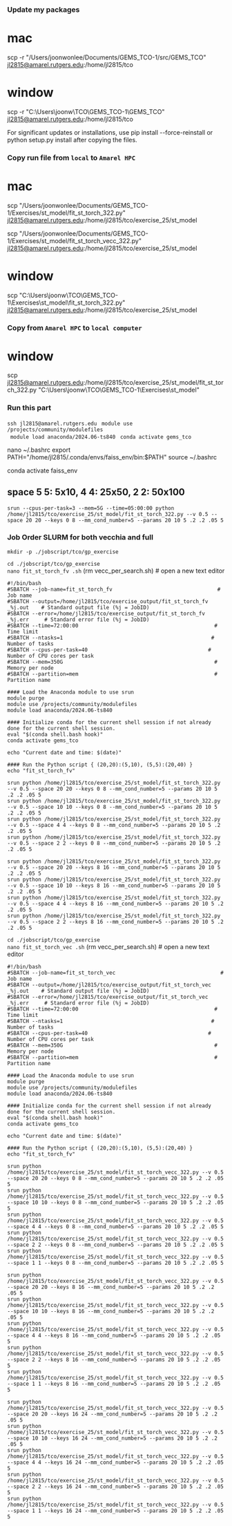 ### Update my packages
# mac
scp -r "/Users/joonwonlee/Documents/GEMS_TCO-1/src/GEMS_TCO" jl2815@amarel.rutgers.edu:/home/jl2815/tco

# window
scp -r "C:\Users\joonw\TCO\GEMS_TCO-1\GEMS_TCO" jl2815@amarel.rutgers.edu:/home/jl2815/tco

For significant updates or installations, use pip install --force-reinstall or python setup.py install after copying the files.

### Copy run file from ```local``` to ```Amarel HPC```

# mac
scp "/Users/joonwonlee/Documents/GEMS_TCO-1/Exercises/st_model/fit_st_torch_322.py" jl2815@amarel.rutgers.edu:/home/jl2815/tco/exercise_25/st_model

scp "/Users/joonwonlee/Documents/GEMS_TCO-1/Exercises/st_model/fit_st_torch_vecc_322.py" jl2815@amarel.rutgers.edu:/home/jl2815/tco/exercise_25/st_model



# window
scp "C:\Users\joonw\TCO\GEMS_TCO-1\Exercises\st_model\fit_st_torch_322.py" jl2815@amarel.rutgers.edu:/home/jl2815/tco/exercise_25/st_model

### Copy from ```Amarel HPC``` to ```local computer```

# window
scp jl2815@amarel.rutgers.edu:/home/jl2815/tco/exercise_25/st_model/fit_st_torch_322.py "C:\Users\joonw\TCO\GEMS_TCO-1\Exercises\st_model\"

### Run this part
```ssh jl2815@amarel.rutgers.edu```
```  module use /projects/community/modulefiles  ```           
```  module load anaconda/2024.06-ts840  ``` 
```conda activate gems_tco```

nano ~/.bashrc
export PATH="/home/jl2815/.conda/envs/faiss_env/bin:$PATH"
source ~/.bashrc

conda activate faiss_env

## space 5 5: 5x10, 4 4: 25x50, 2 2: 50x100


``` srun --cpus-per-task=3 --mem=5G --time=05:00:00 python /home/jl2815/tco/exercise_25/st_model/fit_st_torch_322.py --v 0.5 --space 20 20 --keys 0 8 --mm_cond_number=5 --params 20 10 5 .2 .2 .05 5  ```


### Job Order SLURM for both vecchia and full
```mkdir -p ./jobscript/tco/gp_exercise```      

```cd ./jobscript/tco/gp_exercise```                          
```nano fit_st_torch_fv .sh```         (rm vecc_per_search.sh)        # open a new text editor     

``` 
#!/bin/bash
#SBATCH --job-name=fit_st_torch_fv                                  # Job name
#SBATCH --output=/home/jl2815/tco/exercise_output/fit_st_torch_fv _%j.out    # Standard output file (%j = JobID)
#SBATCH --error=/home/jl2815/tco/exercise_output/fit_st_torch_fv _%j.err     # Standard error file (%j = JobID)
#SBATCH --time=72:00:00                                            # Time limit
#SBATCH --ntasks=1                                                # Number of tasks
#SBATCH --cpus-per-task=40                                       # Number of CPU cores per task
#SBATCH --mem=350G                                                 # Memory per node
#SBATCH --partition=mem                                            # Partition name

#### Load the Anaconda module to use srun 
module purge                                              
module use /projects/community/modulefiles                 
module load anaconda/2024.06-ts840 

#### Initialize conda for the current shell session if not already done for the current shell session.
eval "$(conda shell.bash hook)"
conda activate gems_tco

echo "Current date and time: $(date)"

#### Run the Python script { (20,20):(5,10), (5,5):(20,40) }
echo "fit_st_torch_fv"

srun python /home/jl2815/tco/exercise_25/st_model/fit_st_torch_322.py --v 0.5 --space 20 20 --keys 0 8 --mm_cond_number=5 --params 20 10 5 .2 .2 .05 5 
srun python /home/jl2815/tco/exercise_25/st_model/fit_st_torch_322.py --v 0.5 --space 10 10 --keys 0 8 --mm_cond_number=5 --params 20 10 5 .2 .2 .05 5 
srun python /home/jl2815/tco/exercise_25/st_model/fit_st_torch_322.py --v 0.5 --space 4 4 --keys 0 8 --mm_cond_number=5 --params 20 10 5 .2 .2 .05 5 
srun python /home/jl2815/tco/exercise_25/st_model/fit_st_torch_322.py --v 0.5 --space 2 2 --keys 0 8 --mm_cond_number=5 --params 20 10 5 .2 .2 .05 5 

srun python /home/jl2815/tco/exercise_25/st_model/fit_st_torch_322.py --v 0.5 --space 20 20 --keys 8 16 --mm_cond_number=5 --params 20 10 5 .2 .2 .05 5 
srun python /home/jl2815/tco/exercise_25/st_model/fit_st_torch_322.py --v 0.5 --space 10 10 --keys 8 16 --mm_cond_number=5 --params 20 10 5 .2 .2 .05 5 
srun python /home/jl2815/tco/exercise_25/st_model/fit_st_torch_322.py --v 0.5 --space 4 4 --keys 8 16 --mm_cond_number=5 --params 20 10 5 .2 .2 .05 5 
srun python /home/jl2815/tco/exercise_25/st_model/fit_st_torch_322.py --v 0.5 --space 2 2 --keys 8 16 --mm_cond_number=5 --params 20 10 5 .2 .2 .05 5 

```


```cd ./jobscript/tco/gp_exercise```                          
```nano fit_st_torch_vec .sh```         (rm vecc_per_search.sh)        # open a new text editor     

``` 
#!/bin/bash
#SBATCH --job-name=fit_st_torch_vec                                  # Job name
#SBATCH --output=/home/jl2815/tco/exercise_output/fit_st_torch_vec _%j.out    # Standard output file (%j = JobID)
#SBATCH --error=/home/jl2815/tco/exercise_output/fit_st_torch_vec _%j.err     # Standard error file (%j = JobID)
#SBATCH --time=72:00:00                                            # Time limit
#SBATCH --ntasks=1                                                # Number of tasks
#SBATCH --cpus-per-task=40                                       # Number of CPU cores per task
#SBATCH --mem=350G                                                 # Memory per node
#SBATCH --partition=mem                                            # Partition name

#### Load the Anaconda module to use srun 
module purge                                              
module use /projects/community/modulefiles                 
module load anaconda/2024.06-ts840 

#### Initialize conda for the current shell session if not already done for the current shell session.
eval "$(conda shell.bash hook)"
conda activate gems_tco

echo "Current date and time: $(date)"

#### Run the Python script { (20,20):(5,10), (5,5):(20,40) }
echo "fit_st_torch_fv"

srun python /home/jl2815/tco/exercise_25/st_model/fit_st_torch_vecc_322.py --v 0.5 --space 20 20 --keys 0 8 --mm_cond_number=5 --params 20 10 5 .2 .2 .05 5 
srun python /home/jl2815/tco/exercise_25/st_model/fit_st_torch_vecc_322.py --v 0.5 --space 10 10 --keys 0 8 --mm_cond_number=5 --params 20 10 5 .2 .2 .05 5 
srun python /home/jl2815/tco/exercise_25/st_model/fit_st_torch_vecc_322.py --v 0.5 --space 4 4 --keys 0 8 --mm_cond_number=5 --params 20 10 5 .2 .2 .05 5 
srun python /home/jl2815/tco/exercise_25/st_model/fit_st_torch_vecc_322.py --v 0.5 --space 2 2 --keys 0 8 --mm_cond_number=5 --params 20 10 5 .2 .2 .05 5 
srun python /home/jl2815/tco/exercise_25/st_model/fit_st_torch_vecc_322.py --v 0.5 --space 1 1 --keys 0 8 --mm_cond_number=5 --params 20 10 5 .2 .2 .05 5 

srun python /home/jl2815/tco/exercise_25/st_model/fit_st_torch_vecc_322.py --v 0.5 --space 20 20 --keys 8 16 --mm_cond_number=5 --params 20 10 5 .2 .2 .05 5 
srun python /home/jl2815/tco/exercise_25/st_model/fit_st_torch_vecc_322.py --v 0.5 --space 10 10 --keys 8 16 --mm_cond_number=5 --params 20 10 5 .2 .2 .05 5 
srun python /home/jl2815/tco/exercise_25/st_model/fit_st_torch_vecc_322.py --v 0.5 --space 4 4 --keys 8 16 --mm_cond_number=5 --params 20 10 5 .2 .2 .05 5 
srun python /home/jl2815/tco/exercise_25/st_model/fit_st_torch_vecc_322.py --v 0.5 --space 2 2 --keys 8 16 --mm_cond_number=5 --params 20 10 5 .2 .2 .05 5 
srun python /home/jl2815/tco/exercise_25/st_model/fit_st_torch_vecc_322.py --v 0.5 --space 1 1 --keys 8 16 --mm_cond_number=5 --params 20 10 5 .2 .2 .05 5 

srun python /home/jl2815/tco/exercise_25/st_model/fit_st_torch_vecc_322.py --v 0.5 --space 20 20 --keys 16 24 --mm_cond_number=5 --params 20 10 5 .2 .2 .05 5 
srun python /home/jl2815/tco/exercise_25/st_model/fit_st_torch_vecc_322.py --v 0.5 --space 10 10 --keys 16 24 --mm_cond_number=5 --params 20 10 5 .2 .2 .05 5 
srun python /home/jl2815/tco/exercise_25/st_model/fit_st_torch_vecc_322.py --v 0.5 --space 4 4 --keys 16 24 --mm_cond_number=5 --params 20 10 5 .2 .2 .05 5 
srun python /home/jl2815/tco/exercise_25/st_model/fit_st_torch_vecc_322.py --v 0.5 --space 2 2 --keys 16 24 --mm_cond_number=5 --params 20 10 5 .2 .2 .05 5 
srun python /home/jl2815/tco/exercise_25/st_model/fit_st_torch_vecc_322.py --v 0.5 --space 1 1 --keys 16 24 --mm_cond_number=5 --params 20 10 5 .2 .2 .05 5 



```